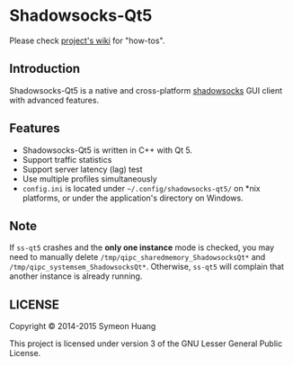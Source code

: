 Shadowsocks-Qt5
===============

Please check [project's wiki](https://github.com/librehat/shadowsocks-qt5/wiki) for "how-tos".

Introduction
------------

Shadowsocks-Qt5 is a native and cross-platform [shadowsocks](http://shadowsocks.org) GUI client with advanced features.

Features
--------

- Shadowsocks-Qt5 is written in C++ with Qt 5.
- Support traffic statistics
- Support server latency (lag) test
- Use multiple profiles simultaneously
- `config.ini` is located under `~/.config/shadowsocks-qt5/` on \*nix platforms, or under the application's directory on Windows.

Note
----

If `ss-qt5` crashes and the **only one instance** mode is checked, you may need to manually delete `/tmp/qipc_sharedmemory_ShadowsocksQt*` and `/tmp/qipc_systemsem_ShadowsocksQt*`. Otherwise, `ss-qt5` will complain that another instance is already running.

LICENSE
-------

Copyright © 2014-2015 Symeon Huang

This project is licensed under version 3 of the GNU Lesser General Public License.
